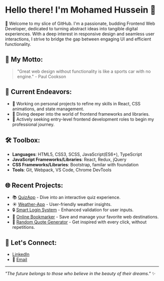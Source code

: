 # Hello there! I'm Mohamed Hussein 👋

🚀 Welcome to my slice of GitHub. I'm a passionate, budding Frontend Web Developer, dedicated to turning abstract ideas into tangible digital experiences. With a deep interest in responsive design and seamless user interactions, I strive to bridge the gap between engaging UI and efficient functionality.

## 🎯 My Motto:
>"Great web design without functionality is like a sports car with no engine." - Paul Cookson

## 🔭 Current Endeavors:
- 🔨 Working on personal projects to refine my skills in React, CSS animations, and state management.
- 🌱 Diving deeper into the world of frontend frameworks and libraries.
- 💼 Actively seeking entry-level frontend development roles to begin my professional journey.

## 🛠 Toolbox:
- **Languages**: HTML5, CSS3, SCSS, JavaScript(ES6+), TypeScript
- **JavaScript Frameworks/Libraries**: React, Redux, jQuery
- **CSS Frameworks/Libraries**: Bootstrap, familar with foundation
- **Tools**: Git, Webpack, VS Code, Chrome DevTools

## 🌐 Recent Projects:
- 📚 [QuizApp](https://github.com/Mohamed-Huss/QuizApp) - Dive into an interactive quiz experience.
- ☀️ [Weather-App](https://github.com/Mohamed-Huss/Weather-App) - User-friendly weather insights.
- 🔒 [Smart Login System](https://github.com/Mohamed-Huss/Smart-Login-System) - Enhanced validation for user inputs.
- 📖 [Online Bookmarker](https://github.com/Mohamed-Huss/My-Bookmark) - Save and manage your favorite web destinations.
- 💬 [Random Quote Generator](https://github.com/Mohamed-Huss/Random-quote-generator) - Get inspired with every click, without repetitions.
  
## 🤝 Let's Connect:
- [LinkedIn](https://www.linkedin.com/in/mohamedhussein92/)
- 📧 [Email](mailto:mhuss106@uottawa.ca)

---
_"The future belongs to those who believe in the beauty of their dreams."_ ✨
